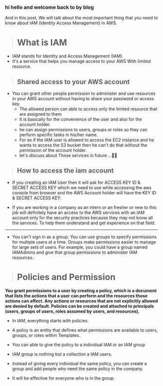 ### hi hello and welcome back to by blog

And in this post, We will talk about the most important thing that you need to know about IAM (Identity Access Management) in AWS. 

># What is IAM
* IAM stands for Identity and Access Management (IAM).
* It's a service that helps you manage access to your AWS With limited resource. 


>## Shared access to your AWS account
* You can grant other people permission to administer and use resources in your AWS account without having to share your password or access key.
    - The allowed person can able to access only the limited resource that are assigned to them
    - It is basically for the convenience of the user and also for the account holder.
    - he can assign  permissions to users, groups or roles so they can perform specific tasks in his/her name.
    - For ex if the IAM user is allowed to access the EC2 instance and he wants to access the S3 bucket then he can't do that without the permission of the account holder.
    * let's discuss about Those services in future ...🔰😊

>## How to access the iam account 
* If you creating an  IAM User then it will ask for ACCESS KEY ID & SECRET ACCESS KEY which we need to use while accessing the aws console from browser and the AWS Account holder will have the KEY ID & SECRET ACCESS KEY.

* If you are working in a company as an intern or an fresher or new to this job will definitely have an access to the AWS services with an IAM account only for the security practices
because they may not know all the services. To help them understand and get experience on that field.
***

* You can't sign in as a group. You can use groups to specify permissions for multiple users at a time. Groups make permissions easier to manage for large sets of users. For example, you could have a group named IAMAdmins and give that group permissions to administer IAM resources.


># Policies and Permission

**You grant permissions to a user by creating a policy, which is a document that lists the actions that a user can perform and the resources those actions can affect. Any actions or resources that are not explicitly allowed are denied by default. Policies can be created and attached to principals (users, groups of users, roles assumed by users, and resources).**

- In IAM, everything starts with policies.

- A policy is an entity that defines what permissions are available to users, groups, or roles within Templates.

- You can able to give the policy to a individual IAM or an IAM group 

- IAM group is nothing but a collection a IAM users.

- Instead of giving every individual the same policy, you can create a group and add people who need the same policy in the company.

-  It will be effective for everyone who is in the group